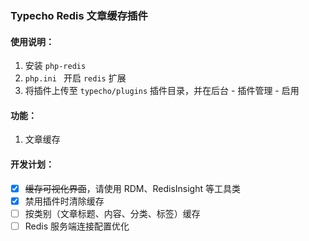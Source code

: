 ### Typecho Redis 文章缓存插件

#### 使用说明：

1. 安装 `php-redis`
2. `php.ini ` 开启 `redis` 扩展
3. 将插件上传至 `typecho/plugins` 插件目录，并在后台 - 插件管理 - 启用



#### 功能：

1. 文章缓存



#### 开发计划：

- [x] ~~缓存可视化界面~~，请使用 RDM、RedisInsight 等工具类
- [x] 禁用插件时清除缓存
- [ ] 按类别（文章标题、内容、分类、标签）缓存
- [ ] Redis 服务端连接配置优化